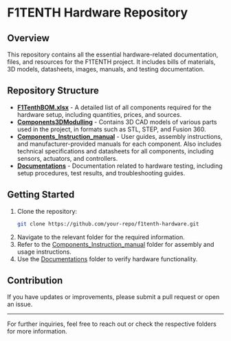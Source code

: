 # F1TENTH Hardware Repository

## Overview
This repository contains all the essential hardware-related documentation, files, and resources for the F1TENTH project. It includes bills of materials, 3D models, datasheets, images, manuals, and testing documentation.

## Repository Structure

- **[F1TenthBOM.xlsx](F1TenthBOM.xlsx)** - A detailed list of all components required for the hardware setup, including quantities, prices, and sources.
- **[Components3DModulling](Components3DModulling/)** - Contains 3D CAD models of various parts used in the project, in formats such as STL, STEP, and Fusion 360.
- **[Components_Instruction_manual](Components_Instruction_manual/)** - User guides, assembly instructions, and manufacturer-provided manuals for each component. Also includes technical specifications and datasheets for all components, including sensors, actuators, and controllers.
- **[Documentations](Documentations/)** - Documentation related to hardware testing, including setup procedures, test results, and troubleshooting guides.

## Getting Started
1. Clone the repository:
   ```sh
   git clone https://github.com/your-repo/f1tenth-hardware.git
   ```
2. Navigate to the relevant folder for the required information.
3. Refer to the [Components_Instruction_manual](Components_Instruction_manual/) folder for assembly and usage instructions.
4. Use the [Documentations](Documentations/) folder to verify hardware functionality.

## Contribution
If you have updates or improvements, please submit a pull request or open an issue.

---
For further inquiries, feel free to reach out or check the respective folders for more information.

